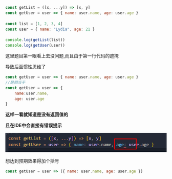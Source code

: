 ```js
const getList = ([x, ...y]) => [x, y]
const getUser = user => { name: user.name, age: user.age }

const list = [1, 2, 3, 4]
const user = { name: "Lydia", age: 21 }

console.log(getList(list))
console.log(getUser(user))
```

这里题目第一眼看上去没问题,而且由于第一行代码的遮掩

导致后面惯性思维了

```js
const getUser = user => { name: user.name, age: user.age }
//是相当于
const getUser = user => {
    name:user.name,
    age: user.age
}
```

**这样一看就知道是没有返回值的**

**且在IDE中会直接有错误提示**

![image-20221018080304931](imgae/image-20221018080304931.png)

想达到预期效果得加个括号

```js
const getUser = user => ({ name: user.name, age: user.age })
```

